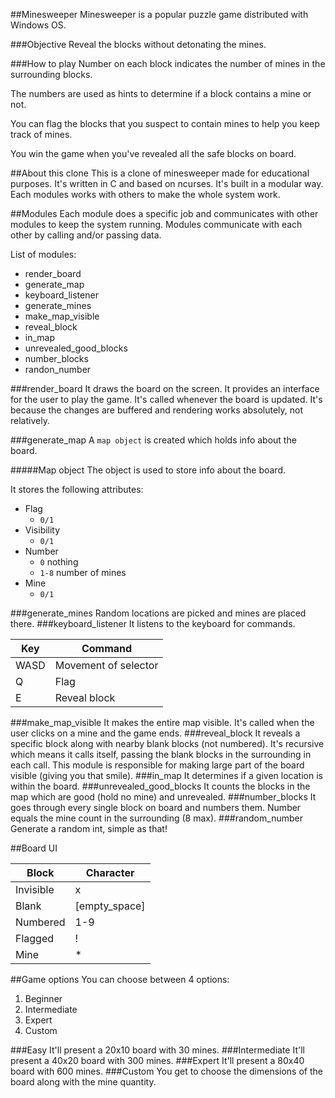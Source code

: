 ##Minesweeper
Minesweeper is a popular puzzle game distributed with Windows OS.

###Objective
Reveal the blocks without detonating the mines.

###How to play
Number on each block indicates the number of mines in the surrounding blocks.

The numbers are used as hints to determine if a block contains a mine or not.

You can flag the blocks that you suspect to contain mines to help you keep track of mines.

You win the game when you've revealed all the safe blocks on board.

##About this clone
This is a clone of minesweeper made for educational purposes. It's written in C and based on ncurses. It's built in a modular way. Each modules works with others to make the whole system work.

##Modules
Each module does a specific job and communicates with other modules to keep the system running. Modules communicate with each other by calling and/or passing data.

List of modules:

- render_board
- generate_map
- keyboard_listener
- generate_mines
- make\_map\_visible
- reveal_block
- in_map
- unrevealed\_good\_blocks
- number_blocks
- randon_number

###render_board
It draws the board on the screen. It provides an interface for the user to play the game. It's called whenever the board is updated. It's because the changes are buffered and rendering works absolutely, not relatively.

###generate_map
A `map object` is created which holds info about the board.

#####Map object
The object is used to store info about the board.

It stores the following attributes:

- Flag
	- `0/1`
- Visibility
	- `0/1`
- Number
	- `0` nothing
	- `1-8` number of mines
- Mine
	- `0/1`
 
###generate_mines
Random locations are picked and mines are placed there.
###keyboard_listener
It listens to the keyboard for commands.

| Key         	| Command     					|
| ---------------|---------------------------------|
| WASD     		| Movement of selector	       	|
| Q     			| Flag					       	|
| E     			| Reveal block			       	|
###make_map\_visible
It makes the entire map visible. It's called when the user clicks on a mine and the game ends.
###reveal_block
It reveals a specific block along with nearby blank blocks (not numbered). It's recursive which means it calls itself, passing the blank blocks in the surrounding in each call. This module is responsible for making large part of the board visible (giving you that smile).
###in_map
It determines if a given location is within the board.
###unrevealed_good\_blocks
It counts the blocks in the map which are good (hold no mine) and unrevealed.
###number_blocks
It goes through every single block on board and numbers them. Number equals the mine count in the surrounding (8 max).
###random_number
Generate a random int, simple as that!

##Board UI

| Block         | Character     			|
| ------------- |-------------------------|
| Invisible     | x			          	|
| Blank         | [empty_space]		  	|
| Numbered      | 1-9					  	|
| Flagged       | !					  	|
| Mine          | *					  	|

##Game options
You can choose between 4 options:

1. Beginner
2. Intermediate
3. Expert
4. Custom

###Easy
It'll present a 20x10 board with 30 mines.
###Intermediate
It'll present a 40x20 board with 300 mines.
###Expert
It'll present a 80x40 board with 600 mines.
###Custom
You get to choose the dimensions of the board along with the mine quantity.